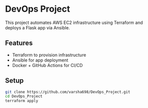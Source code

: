 # DevOps Project

This project automates AWS EC2 infrastructure using Terraform and deploys a Flask app via Ansible.

## Features
- Terraform to provision infrastructure
- Ansible for app deployment
- Docker + GitHub Actions for CI/CD

## Setup
```bash
git clone https://github.com/varsha698/DevOps_Project.git
cd DevOps_Project
terraform apply
